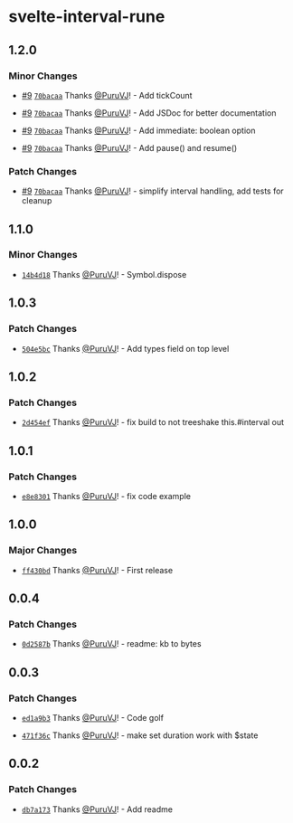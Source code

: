 # svelte-interval-rune

## 1.2.0

### Minor Changes

- [#9](https://github.com/PuruVJ/svelte-interval/pull/9) [`70bacaa`](https://github.com/PuruVJ/svelte-interval/commit/70bacaaf48dcd7973349097ee763b31345bfc4cb) Thanks [@PuruVJ](https://github.com/PuruVJ)! - Add tickCount

- [#9](https://github.com/PuruVJ/svelte-interval/pull/9) [`70bacaa`](https://github.com/PuruVJ/svelte-interval/commit/70bacaaf48dcd7973349097ee763b31345bfc4cb) Thanks [@PuruVJ](https://github.com/PuruVJ)! - Add JSDoc for better documentation

- [#9](https://github.com/PuruVJ/svelte-interval/pull/9) [`70bacaa`](https://github.com/PuruVJ/svelte-interval/commit/70bacaaf48dcd7973349097ee763b31345bfc4cb) Thanks [@PuruVJ](https://github.com/PuruVJ)! - Add immediate: boolean option

- [#9](https://github.com/PuruVJ/svelte-interval/pull/9) [`70bacaa`](https://github.com/PuruVJ/svelte-interval/commit/70bacaaf48dcd7973349097ee763b31345bfc4cb) Thanks [@PuruVJ](https://github.com/PuruVJ)! - Add pause() and resume()

### Patch Changes

- [#9](https://github.com/PuruVJ/svelte-interval/pull/9) [`70bacaa`](https://github.com/PuruVJ/svelte-interval/commit/70bacaaf48dcd7973349097ee763b31345bfc4cb) Thanks [@PuruVJ](https://github.com/PuruVJ)! - simplify interval handling, add tests for cleanup

## 1.1.0

### Minor Changes

- [`14b4d18`](https://github.com/PuruVJ/svelte-interval/commit/14b4d18ee6a76aa3d684172b4051961afa162a67) Thanks [@PuruVJ](https://github.com/PuruVJ)! - Symbol.dispose

## 1.0.3

### Patch Changes

- [`504e5bc`](https://github.com/PuruVJ/svelte-interval/commit/504e5bcbaffc6b5b41e8ff425c2a770d3176e2f2) Thanks [@PuruVJ](https://github.com/PuruVJ)! - Add types field on top level

## 1.0.2

### Patch Changes

- [`2d454ef`](https://github.com/PuruVJ/svelte-interval/commit/2d454efe1ea1e4fcfc75143ca83c6b88c45d9841) Thanks [@PuruVJ](https://github.com/PuruVJ)! - fix build to not treeshake this.#interval out

## 1.0.1

### Patch Changes

- [`e8e8301`](https://github.com/PuruVJ/svelte-interval/commit/e8e830180d99ef32c3c2e51fe116a64ec655394c) Thanks [@PuruVJ](https://github.com/PuruVJ)! - fix code example

## 1.0.0

### Major Changes

- [`ff430bd`](https://github.com/PuruVJ/svelte-interval/commit/ff430bd85d5fe7e86de809f510cf48616b9081af) Thanks [@PuruVJ](https://github.com/PuruVJ)! - First release

## 0.0.4

### Patch Changes

- [`0d2587b`](https://github.com/PuruVJ/svelte-interval/commit/0d2587bbcc12d7ee5527b60969c2815a056a5d0d) Thanks [@PuruVJ](https://github.com/PuruVJ)! - readme: kb to bytes

## 0.0.3

### Patch Changes

- [`ed1a9b3`](https://github.com/PuruVJ/svelte-interval/commit/ed1a9b34a41e3857c7e53bd0884307e253910420) Thanks [@PuruVJ](https://github.com/PuruVJ)! - Code golf

- [`471f36c`](https://github.com/PuruVJ/svelte-interval/commit/471f36cb5ee2b0f61d49608a98ca6c33b88097a1) Thanks [@PuruVJ](https://github.com/PuruVJ)! - make set duration work with $state

## 0.0.2

### Patch Changes

- [`db7a173`](https://github.com/PuruVJ/svelte-interval/commit/db7a17398443cfcc39a226029dc21721e658e05f) Thanks [@PuruVJ](https://github.com/PuruVJ)! - Add readme
